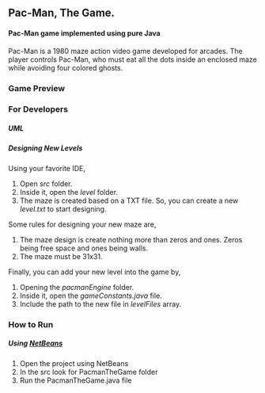 ## Pac-Man, The Game.
#### Pac-Man game implemented using pure Java

 Pac-Man is a 1980 maze action video game developed for arcades. The player controls Pac-Man, who must eat all the dots inside an enclosed maze while avoiding four colored ghosts. 

### Game Preview

### For Developers
##### UML

##### Designing New Levels

Using your favorite IDE,
 
 1. Open _src_ folder.
 2. Inside it, open the _level_ folder.
 3. The maze is created based on a TXT file. So, you can create a new _level.txt_ to start designing.

Some rules for designing your new maze are,

1. The maze design is create nothing more than zeros and ones. Zeros being free space and ones being walls.
2. The maze must be 31x31.

Finally, you can add your new level into the game by,

1. Opening the _pacmanEngine_ folder.
2. Inside it, open the _gameConstants.java_ file.
3. Include the path to the new file in _levelFiles_ array.

### How to Run
##### Using [NetBeans](https://netbeans.apache.org/download/index.html)
1. Open the project using NetBeans
2. In the src look for PacmanTheGame folder
3. Run the PacmanTheGame.java file
